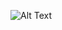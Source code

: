 
![Alt Text](https://bestanimations.com/media/mountains/1850701350clouds-floating-over-himalaya-mountains-animated-gif.gif)
